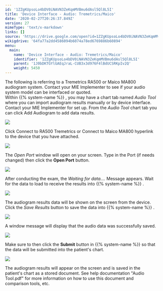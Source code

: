 ```yaml
---
id: '1ZZgKUpsoLo4bDV0iNAVN3ZeKqmMVBmu6dAsl5Ql8L5I'
title: 'Device Interface - Audio: Tremetrics/Maico'
date: '2020-02-27T20:26:37.849Z'
version: 27
mimeType: 'text/x-markdown'
links: []
source: 'https://drive.google.com/open?id=1ZZgKUpsoLo4bDV0iNAVN3ZeKqmMVBmu6dAsl5Ql8L5I'
wikigdrive: '64fa77a2dd4586094b6074a78ed6769886b60894'
menu:
  main:
    name: 'Device Interface - Audio: Tremetrics/Maico'
    identifier: '1ZZgKUpsoLo4bDV0iNAVN3ZeKqmMVBmu6dAsl5Ql8L5I'
    parent: '1J0bDKTGYlGAEqJraL-CUB3x3d976F4lBdUCSRKpIv2Q'
    weight: 5450
---
```

The following is referring to a Tremetrics RA500 or Maico MA800 audiogram system. Contact your MIE Implementer to see if your audio system model can be interfaced or quoted.  
Within {{% system-name %}} , you may have a chart tab named *Audio Tool* where you can import audiogram results manually or by device interface. Contact your MIE Implementer for set up. From the *Audio Tool* chart tab you can click Add Audiogram to add data results.
  
![](../device-interface-audio-tremetrics-maico.assets/100002010000030E00000104A8DBA2AEAB977B22.png)  

Click Connect to RA500 Tremetrics or Connect to Maico MA800 hyperlink to the device that you have attached.
  
![](../device-interface-audio-tremetrics-maico.assets/10000201000002BD000000CABFE849984318AA7A.png)  

The *Open Port* window will open on your screen. Type in the Port (if needs changed) then click the **Open Port** button.
  
![](../device-interface-audio-tremetrics-maico.assets/10000201000002000000005D0B837D5F29168E72.png)  

After conducting the exam, the *Waiting for data….* Message appears. Wait for the data to load to receive the results into {{% system-name %}} .
  
![](../device-interface-audio-tremetrics-maico.assets/10000000000001DE00000092A0C5E68A8B57DBAC.png)  

The audiogram results data will be shown on the screen from the device. Click the *Save Results* button to save the data into {{% system-name %}} .
  
![](../device-interface-audio-tremetrics-maico.assets/100002010000020C0000006B65718D6236AEB750.png)  

A window message will display that the audio data was successfully saved.
  
![](../device-interface-audio-tremetrics-maico.assets/1000000000000184000000AEFD98D28B20E64C9A.png)  

Make sure to then click the **Submit** button in {{% system-name %}} so that the data will be submitted into the patient's chart.
  
![](../device-interface-audio-tremetrics-maico.assets/10000201000002BD000000CA35D54F9C55B06D3A.png)  

The audiogram results will appear on the screen and is saved in the patient's chart as a stored document. See help documentation "Audio Tool.pdf" for more information on how to use this document and comparison tools, etc.
